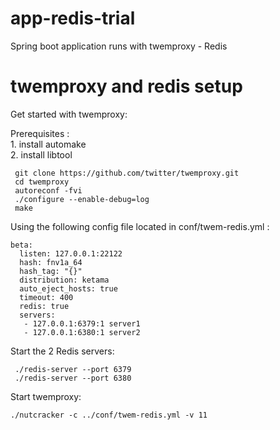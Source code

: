 # app-redis-trial

Spring boot application runs with twemproxy - Redis

# twemproxy and redis setup

Get started with twemproxy:

Prerequisites :  
	1. install automake  
	2. install libtool  
	
```
 git clone https://github.com/twitter/twemproxy.git  
 cd twemproxy   
 autoreconf -fvi  
 ./configure --enable-debug=log  
 make  
```

Using the following config file located in conf/twem-redis.yml :  

```
beta:  
  listen: 127.0.0.1:22122  
  hash: fnv1a_64  
  hash_tag: "{}"  
  distribution: ketama  
  auto_eject_hosts: true  
  timeout: 400  
  redis: true  
  servers:  
   - 127.0.0.1:6379:1 server1  
   - 127.0.0.1:6380:1 server2  
```

Start the 2 Redis servers:  

```
 ./redis-server --port 6379  
 ./redis-server --port 6380  
```

Start twemproxy:  

```
./nutcracker -c ../conf/twem-redis.yml -v 11
```